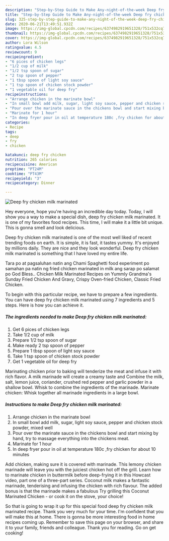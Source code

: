 ```yaml
---
description: "Step-by-Step Guide to Make Any-night-of-the-week Deep fry chicken milk marinated"
title: "Step-by-Step Guide to Make Any-night-of-the-week Deep fry chicken milk marinated"
slug: 325-step-by-step-guide-to-make-any-night-of-the-week-deep-fry-chicken-milk-marinated
date: 2020-06-21T13:49:51.932Z
image: https://img-global.cpcdn.com/recipes/6374982919651328/751x532cq70/deep-fry-chicken-milk-marinated-recipe-main-photo.jpg
thumbnail: https://img-global.cpcdn.com/recipes/6374982919651328/751x532cq70/deep-fry-chicken-milk-marinated-recipe-main-photo.jpg
cover: https://img-global.cpcdn.com/recipes/6374982919651328/751x532cq70/deep-fry-chicken-milk-marinated-recipe-main-photo.jpg
author: Lora Wilson
ratingvalue: 4.5
reviewcount: 9
recipeingredient:
- "6 pices of chicken legs"
- "1/2 cup of milk"
- "1/2 tsp spoon of sugar"
- "2 tsp spoon of pepper"
- "1 tbsp spoon of light soy sauce"
- "1 tsp spoon of chicken stock powder"
- "1 vegetable oil for deep fry"
recipeinstructions:
- "Arrange chicken in the marinate bowl"
- "In small bowl add milk, sugar, light soy sauce, pepper and chicken stock powder, mixed well"
- "Pour over the marinate sauce in the chickens bowl and start mixing by hand, try to massage everything into the chickens meat."
- "Marinate for 1 hour"
- "In deep fryer pour in oil at temperature 180c ,fry chicken for about 10 minutes"
categories:
- Recipe
tags:
- deep
- fry
- chicken

katakunci: deep fry chicken 
nutrition: 265 calories
recipecuisine: American
preptime: "PT24M"
cooktime: "PT43M"
recipeyield: "3"
recipecategory: Dinner

---
```



![Deep fry chicken milk marinated](https://img-global.cpcdn.com/recipes/6374982919651328/751x532cq70/deep-fry-chicken-milk-marinated-recipe-main-photo.jpg)

Hey everyone, hope you're having an incredible day today. Today, I will show you a way to make a special dish, deep fry chicken milk marinated. It is one of my favorites food recipes. This time, I will make it a little bit unique. This is gonna smell and look delicious.

Deep fry chicken milk marinated is one of the most well liked of recent trending foods on earth. It is simple, it is fast, it tastes yummy. It's enjoyed by millions daily. They are nice and they look wonderful. Deep fry chicken milk marinated is something that I have loved my entire life.

Tara po at pagsaluhan natin ang Chami Spaghetti food experiment po samahan pa natin ng fried chicken marinated in milk ang sarap po salamat po God Bless.. Chicken Milk Marinated Recipes on Yummly Grandma&#39;s Sunday Fried Chicken And Gravy, Crispy Oven-fried Chicken, Classic Fried Chicken.


To begin with this particular recipe, we have to prepare a few ingredients. You can have deep fry chicken milk marinated using 7 ingredients and 5 steps. Here is how you can achieve it.

<!--inarticleads1-->

##### The ingredients needed to make Deep fry chicken milk marinated:

1. Get 6 pices of chicken legs
1. Take 1/2 cup of milk
1. Prepare 1/2 tsp spoon of sugar
1. Make ready 2 tsp spoon of pepper
1. Prepare 1 tbsp spoon of light soy sauce
1. Take 1 tsp spoon of chicken stock powder
1. Get 1 vegetable oil for deep fry


Marinating chicken prior to baking will tenderize the meat and infuse it with rich flavor. A milk marinade will create a creamy taste and Combine the milk, salt, lemon juice, coriander, crushed red pepper and garlic powder in a shallow bowl. Whisk to combine the ingredients of the marinade. Marinate chicken: Whisk together all marinade ingredients in a large bowl. 

<!--inarticleads2-->

##### Instructions to make Deep fry chicken milk marinated:

1. Arrange chicken in the marinate bowl
1. In small bowl add milk, sugar, light soy sauce, pepper and chicken stock powder, mixed well
1. Pour over the marinate sauce in the chickens bowl and start mixing by hand, try to massage everything into the chickens meat.
1. Marinate for 1 hour
1. In deep fryer pour in oil at temperature 180c ,fry chicken for about 10 minutes


Add chicken, making sure it is covered with marinade. This lemony chicken marinade will leave you with the juiciest chicken hot off the grill. Learn how to marinate chicken in buttermilk before deep-frying it in this Howcast video, part one of a three-part series. Coconut milk makes a fantastic marinade, tenderising and infusing the chicken with rich flavour. The added bonus is that the marinade makes a fabulous Try grilling this Coconut Marinated Chicken - or cook it on the stove, your choice! 

So that is going to wrap it up for this special food deep fry chicken milk marinated recipe. Thank you very much for your time. I'm confident that you will make this at home. There is gonna be more interesting food in home recipes coming up. Remember to save this page on your browser, and share it to your family, friends and colleague. Thank you for reading. Go on get cooking!
